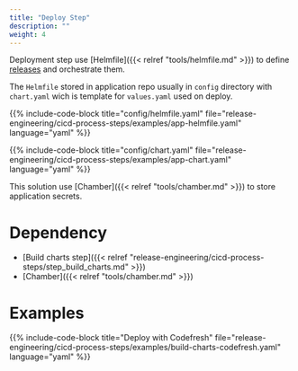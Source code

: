 ```yaml
---
title: "Deploy Step"
description: ""
weight: 4
---
```

Deployment step use [Helmfile]({{< relref "tools/helmfile.md" >}}) to define
[releases](https://docs.helm.sh/using_helm/#three-big-concepts) and orchestrate them.

The `Helmfile` stored in application repo usually in `config` directory with
`chart.yaml` wich is template for `values.yaml` used on deploy.

{{% include-code-block title="config/helmfile.yaml" file="release-engineering/cicd-process-steps/examples/app-helmfile.yaml" language="yaml" %}}

{{% include-code-block title="config/chart.yaml" file="release-engineering/cicd-process-steps/examples/app-chart.yaml" language="yaml" %}}

This solution use [Chamber]({{< relref "tools/chamber.md" >}}) to store application secrets.

# Dependency

* [Build charts step]({{< relref "release-engineering/cicd-process-steps/step_build_charts.md" >}})
* [Chamber]({{< relref "tools/chamber.md" >}})

# Examples

{{% include-code-block title="Deploy with Codefresh" file="release-engineering/cicd-process-steps/examples/build-charts-codefresh.yaml" language="yaml" %}}
